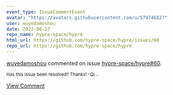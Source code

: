 ```yaml
---
event_type: IssueCommentEvent
avatar: "https://avatars.githubusercontent.com/u/57974682?"
user: wuyedamoshou
date: 2022-06-27
repo_name: hypre-space/hypre
html_url: https://github.com/hypre-space/hypre/issues/60
repo_url: https://github.com/hypre-space/hypre
---
```


<a href='https://github.com/wuyedamoshou' target='_blank'>wuyedamoshou</a> commented on issue <a href='https://github.com/hypre-space/hypre/issues/60' target='_blank'>hypre-space/hypre#60</a>.

<small>Has this issue been resolved? Thanks! -Qi...</small>

<a href='https://github.com/hypre-space/hypre/issues/60' target='_blank'>View Comment</a>